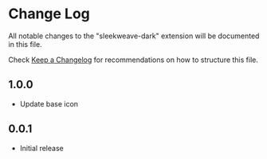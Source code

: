 # Change Log

All notable changes to the "sleekweave-dark" extension will be documented in this file.

Check [Keep a Changelog](http://keepachangelog.com/) for recommendations on how to structure this file.

## 1.0.0

- Update base icon

## 0.0.1

- Initial release
